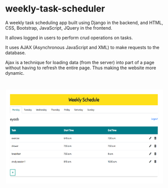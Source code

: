 # weekly-task-scheduler

A weekly task scheduling app built using Django in the backend, and HTML, CSS, Bootstrap, JavaScript, JQuery in the frontend.

It allows logged in users to perform crud operations on tasks.

It uses AJAX (Asynchronous JavaScript and XML) to make requests to the database.

Ajax is a technique for loading data (from the server) into part of a page without having to refresh the entire page. Thus making the website more dynamic.

<br>
<p align="center">
  <img width="500" height="300" src="weekly-task-scheduler.PNG"><br>
</p>